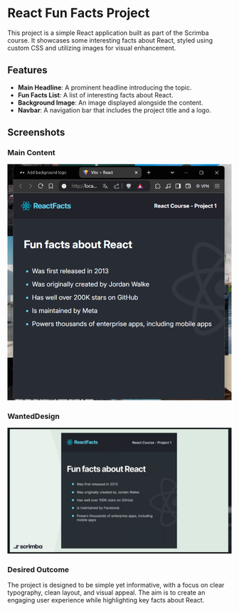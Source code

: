 

# React Fun Facts Project

This project is a simple React application built as part of the Scrimba course. It showcases some interesting facts about React, styled using custom CSS and utilizing images for visual enhancement.

## Features

- **Main Headline**: A prominent headline introducing the topic.
- **Fun Facts List**: A list of interesting facts about React.
- **Background Image**: An image displayed alongside the content.
- **Navbar**: A navigation bar that includes the project title and a logo.


## Screenshots

### Main Content

![SS](./ss.png)

### WantedDesign

![Wanted](./wanteddesign.png)

### Desired Outcome
The project is designed to be simple yet informative, with a focus on clear typography, clean layout, and visual appeal. The aim is to create an engaging user experience while highlighting key facts about React.
